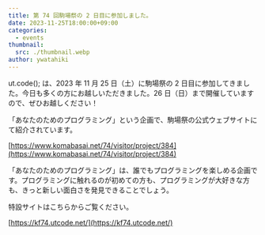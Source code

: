 ```yaml
---
title: 第 74 回駒場祭の 2 日目に参加しました。
date: 2023-11-25T18:00:00+09:00
categories:
  - events
thumbnail:
  src: ./thumbnail.webp
author: ywatahiki
---
```


ut.code(); は、2023 年 11 月 25 日（土）に駒場祭の 2 日目に参加してきました。今日も多くの方にお越しいただきました。26 日（日）まで開催していますので、ぜひお越しください！

「あなたのためのプログラミング」という企画で、駒場祭の公式ウェブサイトにて紹介されています。

[https://www.komabasai.net/74/visitor/project/384](https://www.komabasai.net/74/visitor/project/384)

「あなたのためのプログラミング」は、誰でもプログラミングを楽しめる企画です。プログラミングに触れるのが初めての方も、プログラミングが大好きな方も、きっと新しい面白さを発見できることでしょう。

特設サイトはこちらからご覧ください。

[https://kf74.utcode.net/](https://kf74.utcode.net/)
